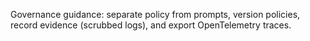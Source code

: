 Governance guidance: separate policy from prompts, version policies, record evidence (scrubbed logs), and export OpenTelemetry traces.